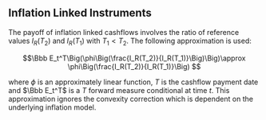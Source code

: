 ## Inflation Linked Instruments

The payoff of inflation linked cashflows involves the ratio of reference values $I_R(T_2)$ and $I_R(T_1)$
with $T_1<T_2$. The following approximation is used:

$$\Bbb E_t^T\Big(\phi\Big(\frac{I_R(T_2)}{I_R(T_1)}\Big)\Big)\approx \phi\Big(\frac{I_R(T_2)}{I_R(T_1)}\Big) $$

where $\phi$ is an approximately linear function, $T$ is the cashflow payment date and $\Bbb E_t^T$ is
a $T$ forward measure conditional at time $t$. This approximation ignores the convexity correction which
is dependent on the underlying inflation model.
